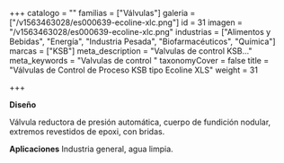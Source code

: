 +++
catalogo = ""
familias = ["Válvulas"]
galeria = ["/v1563463028/es000639-ecoline-xlc.png"]
id = 31
imagen = "/v1563463028/es000639-ecoline-xlc.png"
industrias = ["Alimentos y Bebidas", "Energía", "Industria Pesada", "Biofarmacéuticos", "Química"]
marcas = ["KSB"]
meta_description = "Valvulas de control KSB..."
meta_keywords = "Valvulas de control "
taxonomyCover = false
title = "Válvulas de Control de Proceso KSB tipo Ecoline XLS"
weight = 31

+++
  
**Diseño** 

Válvula reductora de presión automática, cuerpo de fundición nodular, extremos revestidos de epoxi, con bridas. 

**Aplicaciones** Industria general, agua limpia.